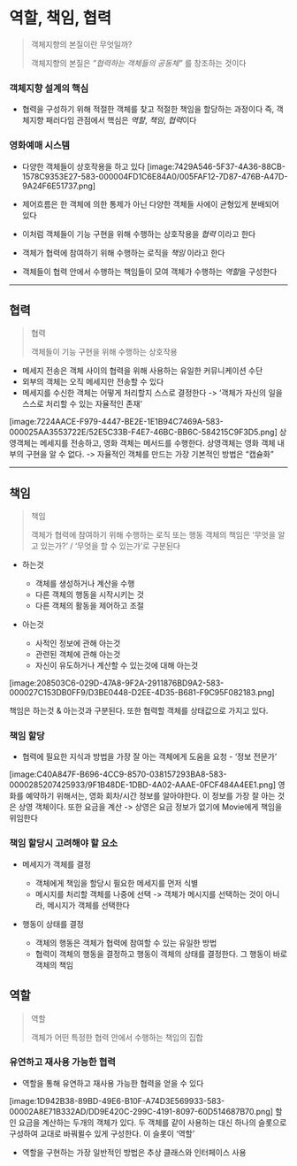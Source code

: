 # 역할, 책임, 협력
> 객체지향의 본질이란 무엇일까?
>
> 객체지향의 본질은 *”협력하는 객체들의 공동체”* 를 창조하는 것이다

### 객체지향 설계의 핵심
* 협력을 구성하기 위해 적절한 객체를 찾고 적절한 책임을 할당하는 과정이다
  즉, 객체지향 패러다임 관점에서 핵심은 *역할*, *책임*, *협력*이다

### 영화예매 시스템
* 다양한 객체들이 상호작용을 하고 있다
  [image:7429A546-5F37-4A36-88CB-1578C9353E27-583-000004FD1C6E84A0/005FAF12-7D87-476B-A47D-9A24F6E51737.png]

* 제어흐름은 한 객체에 의한 통제가 아닌 다양한 객체들 사에이 균형있게 분배되어 있다
* 이처럼 객체들이 기능 구현을 위해 수행하는 상호작용을 *협력* 이라고 한다
* 객체가 협력에 참여하기 위해 수행하는 로직을 *책임* 이라고 한다
* 객체들이 협력 안에서 수행하는 책임들이 모여 객체가 수행하는 *역할*을 구성한다

---

## 협력
> 협력
>
> 객체들이 기능 구현을 위해 수행하는 상호작용
* 메세지 전송은 객체 사이의 협력을 위해 사용하는 유일한 커뮤니케이션 수단
* 외부의 객체는 오직 메세지만 전송할 수 있다
* 메세지를 수신한 객체는 어떻게 처리할지 스스로 결정한다
  -> ‘객체가 자신의 일을 스스로 처리할 수 있는 자율적인 존재’


[image:7224AACE-F979-4447-BE2E-1E1B94C7469A-583-000025AA3553722E/52E5C33B-F4E7-46BC-BB6C-584215C9F3D5.png]
상영객체는 메세지를 전송하고, 영화 객체는 메서드를 수행한다. 상영객체는 영화 객체 내부의 구현을 알 수 없다. -> 자율적인 객체를 만드는 가장 기본적인 방법은 “캡슐화”

---
## 책임
> 책임
>
> 객체가 협력에 참여하기 위해 수행하는 로직 또는 행동
객체의 책임은 ‘무엇을 알고 있는가?’ / ‘무엇을 할 수 있는가’로 구분된다

* 하는것
    * 객체를 생성하거나 계산을 수행
    * 다른 객체의 행동을 시작시키는 것
    * 다른 객체의 활동을 제어하고 조절

* 아는것
    * 사적인 정보에 관해 아는것
    * 관련된 객체에 관해 아는것
    * 자신이 유도하거나 계산할 수 있는것에 대해 아는것

[image:208503C6-029D-47A8-9F2A-2911876BD9A2-583-000027C153DB0FF9/D3BE0448-D2EE-4D35-B681-F9C95F082183.png]

책임은 하는것 & 아는것과 구분된다. 또한 협력할 객체를 상태값으로 가지고 있다.

### 책임 할당
* 협력에 필요한 지식과 방법을 가장 잘 아는 객체에게 도움을 요청 - ‘정보 전문가’

[image:C40A847F-B696-4CC9-8570-038157293BA8-583-0000285207425933/9F1B48DE-1DBD-4A02-AAAE-0FCF484A4EE1.png]
영화를 예약하기 위해서는, 영화 회차/시간 정보를 알아야한다. 이 정보를 가장 잘 아는 것은 상영 객체이다. 또한 요금을 계산 -> 상영은 요금 정보가 없기에 Movie에게 책임을 위임한다

### 책임 할당시 고려해야 할 요소
* 메세지가 객체를 결정
    * 객체에게 책임을 할당시 필요한 메세지를 먼저 식별
    * 메시지를 처리할 객체를 나중에 선택
      -> 객체가 메시지를 선택하는 것이 아니라, 메시지가 객체를 선택한다

* 행동이 상태를 결정
    * 객체의 행동은 객체가 협력에 참여할 수 있는 유일한 방법
    * 협력이 객체의 행동을 결정하고 행동이 객체의 상태를 결정한다. 그 행동이 바로 객체의 책임

## 역할
> 역할
>
> 객체가 어떤 특정한 협력 안에서 수행하는 책임의 집합

### 유연하고 재사용 가능한 협력
* 역할을 통해 유연하고 재사용 가능한 협력을 얻을 수 있다

[image:1D942B38-89BD-49E6-B10F-A74D3E569933-583-00002A8E71B332AD/DD9E420C-299C-4191-8097-60D514687B70.png]
할인 요금을 계산하는 두개의 객체가 있다. 두 객체를 같이 사용하는 대신 하나의 슬롯으로 구성하여 교대로 바꿔뀔수 있게 구성한다. 이 슬롯이 ‘역할’

* 역할을 구현하는 가장 일반적인 방법은 추상 클래스와 인터페이스 사용